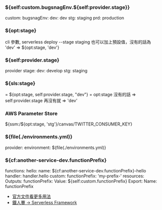 ### ${self:custom.bugsnagEnv.${self:provider.stage}}
custom:
  bugsnagEnv:
    dev: dev
    stg: staging
    prd: production

### ${opt:stage}
cli 參數, serverless deploy --stage staging
也可以加上預設值，沒有的話為 'dev' => ${opt:stage, 'dev'}


### ${self:provider.stage}
provider
  stage:
    dev: develop
    stg: staging

### ${sls:stage}
= ${opt:stage, self:provider.stage, "dev"}
= opt:stage 沒有的話 => self:provider.stage 再沒有就 => 'dev'

### AWS Parameter Store
${ssm:/${opt:stage, 'stg'}/canvas/TWITTER_CONSUMER_KEY}

### ${file(./environments.yml)}
provider:
  environment:
    ${file(./environments.yml)}

### ${cf:another-service-dev.functionPrefix}
functions:
  hello:
    name: ${cf:another-service-dev.functionPrefix}-hello
    handler: handler.hello
custom:
  functionPrefix: 'my-prefix-'
resources:
  Outputs:
    functionPrefix:
      Value: ${self:custom.functionPrefix}
      Export:
        Name: functionPrefix


- [官方文件看更多用法](https://www.serverless.com/framework/docs/providers/aws/guide/variables)
- [鐵人賽 -> Serverless Framework](https://ithelp.ithome.com.tw/articles/10304188?sc=iThelpR)